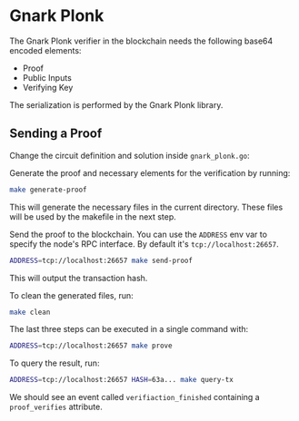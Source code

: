 # Gnark Plonk

The Gnark Plonk verifier in the blockchain needs the following base64 encoded elements:

- Proof
- Public Inputs
- Verifying Key

The serialization is performed by the Gnark Plonk library.

## Sending a Proof

Change the circuit definition and solution inside `gnark_plonk.go`:

Generate the proof and necessary elements for the verification by running:

```sh
make generate-proof
```

This will generate the necessary files in the current directory. These files
will be used by the makefile in the next step.

Send the proof to the blockchain. You can use the `ADDRESS` env var to specify
the node's RPC interface. By default it's `tcp://localhost:26657`.

```sh
ADDRESS=tcp://localhost:26657 make send-proof
```

This will output the transaction hash.

To clean the generated files, run:

```sh
make clean
```

The last three steps can be executed in a single command with:

```sh
ADDRESS=tcp://localhost:26657 make prove
```

To query the result, run:

```sh
ADDRESS=tcp://localhost:26657 HASH=63a... make query-tx
```

We should see an event called `verifiaction_finished` containing a `proof_verifies` attribute.

